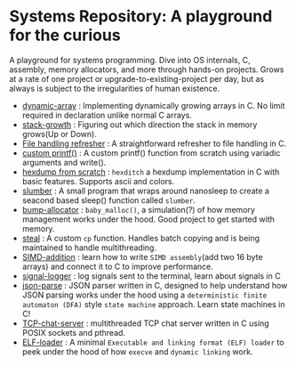 # Systems Repository: A playground for the curious

A playground for systems programming. Dive into OS internals, C, assembly, memory allocators, and more through hands-on projects.
Grows at a rate of one project or upgrade-to-existing-project per day, but as always is subject to the irregularities of human existence. 

- [dynamic-array](./dynamic-array/) : Implementing dynamically growing arrays in C. No limit required in declaration unlike normal C arrays.
- [stack-growth](./stack-growth/) : Figuring out which direction the stack in memory grows(Up or Down).
- [File handling refresher](./FileHandling/) : A straightforward refresher to file handling in C.
- [custom printf()](./custom-printf/) : A custom printf() function from scratch using variadic arguments and write().
- [hexdump from scratch](./hexdump-II/) : `hexditch` a hexdump implementation in C with basic features. Supports ascii and colors.
- [slumber](./slumber/) : A small program that wraps around nanosleep to create a seacond based sleep() function called `slumber`.
- [bump-allocator](./baby_malloc/) :  `baby_malloc()`, a simulation(?) of how memory management works under the hood. Good project to get started with memory. 
- [steal](./steal/) : A custom `cp` function. Handles batch copying and is being maintained to handle multithreading.
- [SIMD-addition](./SIMD-addition/) : learn how to write `SIMD assembly`(add two 16 byte arrays) and connect it to C to improve performance.
- [signal-logger](./signal-logger/) : log signals sent to the terminal, learn about signals in C
- [json-parse](./json-parser/) : JSON parser written in C, designed to help understand how JSON parsing works under the hood using a `deterministic finite automaton (DFA)` style `state machine` approach. Learn state machines in C!
- [TCP-chat-server](./TCP-chat-server/) : multithreaded TCP chat server written in C using POSIX sockets and pthread.
- [ELF-loader](./ELF-loader/) : A minimal `Executable and linking format (ELF) loader` to peek under the hood of how `execve` and `dynamic linking` work. 